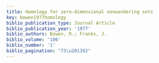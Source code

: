 ```yaml
---
title: Homology for zero-dimensional nonwandering sets
key: bowen1977homology
biblio_publication_type: Journal Article
biblio_publication_year: '1977'
biblio_authors: Bowen, R.; Franks, J.
biblio_volume: '106'
biblio_number: '1'
biblio_pagination: "73\u201392"
---
```

